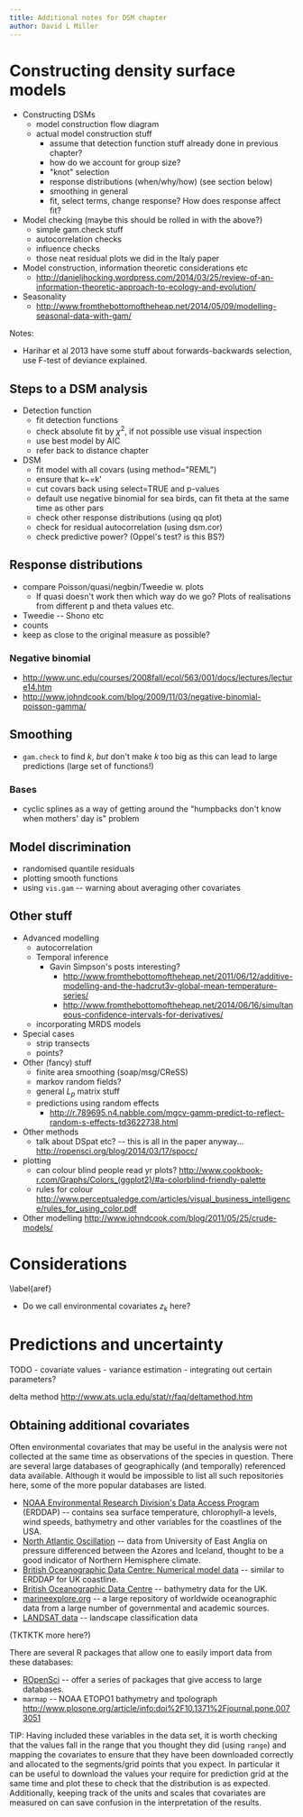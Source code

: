 ```yaml
---
title: Additional notes for DSM chapter
author: David L Miller
---
```


# Constructing density surface models

 * Constructing DSMs
    - model construction flow diagram
    - actual model construction stuff
       - assume that detection function stuff already done in previous chapter?
       - how do we account for group size?
       - "knot" selection
       - response distributions (when/why/how) (see section below)
       - smoothing in general
       - fit, select terms, change response? How does response affect fit?
 * Model checking (maybe this should be rolled in with the above?)
    - simple gam.check stuff
    - autocorrelation checks
    - influence checks
    * those neat residual plots we did in the Italy paper
 * Model construction, information theoretic considerations etc
    - http://danieljhocking.wordpress.com/2014/03/25/review-of-an-information-theoretic-approach-to-ecology-and-evolution/
 * Seasonality
    - http://www.fromthebottomoftheheap.net/2014/05/09/modelling-seasonal-data-with-gam/


Notes:

  * Harihar et al 2013 have some stuff about forwards-backwards selection, use F-test of deviance explained.


## Steps to a DSM analysis

 * Detection function
     * fit detection functions
     * check absolute fit by $\chi^2$, if not possible use visual inspection
     * use best model by AIC
     * refer back to distance chapter
 * DSM
     * fit model with all covars (using method="REML")
     * ensure that k~=k'
     * cut covars back using select=TRUE and p-values
     * default use negative binomial for sea birds, can fit theta at the same time as other pars
     * check other response distributions (using qq plot)
     * check for residual autocorrelation (using dsm.cor)
     * check predictive power? (Oppel's test? is this BS?)





## Response distributions

  * compare Poisson/quasi/negbin/Tweedie w. plots
    * If quasi doesn't work then which way do we go? Plots of realisations from different p and theta values etc.
  * Tweedie -- Shono etc
  * counts
  * keep as close to the original measure as possible?

### Negative binomial

   - http://www.unc.edu/courses/2008fall/ecol/563/001/docs/lectures/lecture14.htm
   - http://www.johndcook.com/blog/2009/11/03/negative-binomial-poisson-gamma/


## Smoothing

 * `gam.check` to find $k$, _but_ don't make $k$ too big as this can lead to large predictions (large set of functions!)

### Bases

 * cyclic splines as a way of getting around the "humpbacks don't know when mothers' day is" problem


## Model discrimination

 * randomised quantile residuals
 * plotting smooth functions
 * using `vis.gam` -- warning about averaging other covariates

## Other stuff

 * Advanced modelling
    - autocorrelation
    - Temporal inference
      - Gavin Simpson's posts interesting?
        - http://www.fromthebottomoftheheap.net/2011/06/12/additive-modelling-and-the-hadcrut3v-global-mean-temperature-series/
        - http://www.fromthebottomoftheheap.net/2014/06/16/simultaneous-confidence-intervals-for-derivatives/
    - incorporating MRDS models
 * Special cases
    - strip transects
    - points?
 * Other (fancy) stuff
    - finite area smoothing (soap/msg/CReSS)
    - markov random fields?
    - general $L_p$ matrix stuff
    - predictions using random effects
       * http://r.789695.n4.nabble.com/mgcv-gamm-predict-to-reflect-random-s-effects-td3622738.html
 * Other methods
    - talk about DSpat etc? -- this is all in the paper anyway...
http://ropensci.org/blog/2014/03/17/spocc/
 * plotting
    - can colour blind people read yr plots? http://www.cookbook-r.com/Graphs/Colors_(ggplot2)/#a-colorblind-friendly-palette
    - rules for colour http://www.perceptualedge.com/articles/visual_business_intelligence/rules_for_using_color.pdf
  * Other modelling http://www.johndcook.com/blog/2011/05/25/crude-models/

# Considerations
\label{aref}

  * Do we call environmental covariates $z_k$ here?

# Predictions and uncertainty

TODO
    - covariate values
    - variance estimation
    - integrating out certain parameters?

delta method http://www.ats.ucla.edu/stat/r/faq/deltamethod.htm

## Obtaining additional covariates

Often environmental covariates that may be useful in the analysis were not collected at the same time as observations of the species in question. There are several large databases of geographically (and temporally) referenced data available. Although it would be impossible to list all such repositories here, some of the more popular databases are listed.

 * [NOAA Environmental Research Division's Data Access Program](http://coastwatch.pfeg.noaa.gov/erddap/index.html) (ERDDAP) -- contains sea surface temperature, chlorophyll-a levels, wind speeds, bathymetry and other variables for the coastlines of the USA.
 * [North Atlantic Oscillation](http://www.cru.uea.ac.uk/~timo/datapages/naoi.htm) -- data from University of East Anglia on pressure differenced between the Azores and Iceland, thought to be a good indicator of Northern Hemisphere climate.
 * [British Oceanographic Data Centre: Numerical model data](https://www.bodc.ac.uk/data/online_delivery/numerical_model_data/request/) -- similar to ERDDAP for UK coastline.
 * [British Oceanographic Data Centre](https://www.bodc.ac.uk/data/online_delivery/gebco/) -- bathymetry data for the UK.
 * [marineexplore.org](http://marineexplore.org) -- a large repository of worldwide oceanographic data from a large number of governmental and academic sources.
 * [LANDSAT data](https://earth.esa.int/web/guest/data-access/browse-data-products/-/asset_publisher/y8Qb/content/landsat-5-thematic-mapper-geolocated-terrain-corrected-systematic-processing-over-kiruna) -- landscape classification data

(TKTKTK more here?)

There are several R packages that allow one to easily import data from these databases:

 * [ROpenSci](https://github.com/ropensci/) -- offer a series of packages that give access to large databases.
 * `marmap` -- NOAA ETOPO1 bathymetry and tpolograph  http://www.plosone.org/article/info:doi%2F10.1371%2Fjournal.pone.0073051

TIP: Having included these variables in the data set, it is worth checking that the values fall in the range that you thought they did (using `range`) and mapping the covariates to ensure that they have been downloaded correctly and allocated to the segments/grid points that you expect. In particular it can be useful to download the values your require for prediction grid at the same time and plot these to check that the distribution is as expected. Additionally, keeping track of the units and scales that covariates are measured on can save confusion in the interpretation of the results.


